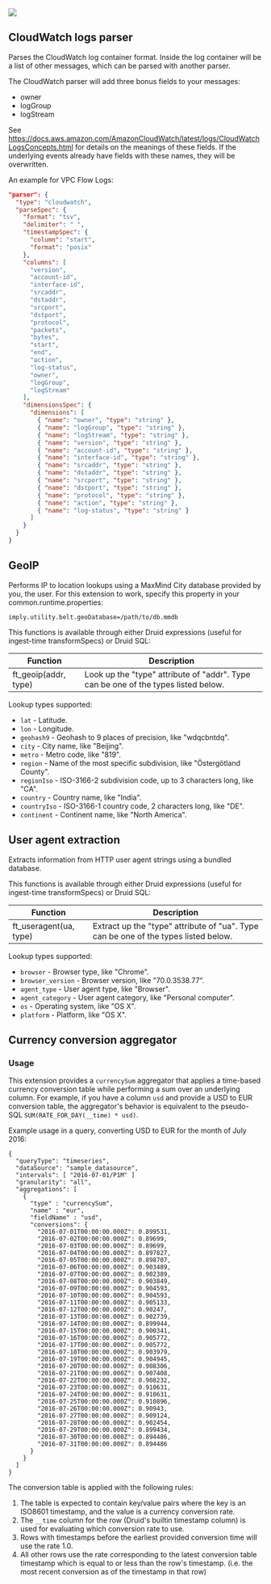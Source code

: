 <img src="https://static.imply.io/img/bat-belt.jpg" />

## CloudWatch logs parser

Parses the CloudWatch log container format. Inside the log container will be a list of other messages, which can
be parsed with another parser.

The CloudWatch parser will add three bonus fields to your messages:

- owner
- logGroup
- logStream

See https://docs.aws.amazon.com/AmazonCloudWatch/latest/logs/CloudWatchLogsConcepts.html for details on the meanings
of these fields. If the underlying events already have fields with these names, they will be overwritten.

An example for VPC Flow Logs:

```json
"parser": {
  "type": "cloudwatch",
  "parseSpec": {
    "format": "tsv",
    "delimiter": " ",
    "timestampSpec": {
      "column": "start",
      "format": "posix"
    },
    "columns": [
      "version",
      "account-id",
      "interface-id",
      "srcaddr",
      "dstaddr",
      "srcport",
      "dstport",
      "protocol",
      "packets",
      "bytes",
      "start",
      "end",
      "action",
      "log-status",
      "owner",
      "logGroup",
      "logStream"
    ],
    "dimensionsSpec": {
      "dimensions": [
        { "name": "owner", "type": "string" },
        { "name": "logGroup", "type": "string" },
        { "name": "logStream", "type": "string" },
        { "name": "version", "type": "string" },
        { "name": "account-id", "type": "string" },
        { "name": "interface-id", "type": "string" },
        { "name": "srcaddr", "type": "string" },
        { "name": "dstaddr", "type": "string" },
        { "name": "srcport", "type": "string" },
        { "name": "dstport", "type": "string" },
        { "name": "protocol", "type": "string" },
        { "name": "action", "type": "string" },
        { "name": "log-status", "type": "string" }
      ]
    }
  }
}
```

## GeoIP

Performs IP to location lookups using a MaxMind City database provided by you, the user. For this extension to work,
specify this property in your common.runtime.properties:

```
imply.utility.belt.geoDatabase=/path/to/db.mmdb
```

This functions is available through either Druid expressions (useful for ingest-time transformSpecs) or Druid SQL:

|Function|Description|
|--------|-----------|
|ft_geoip(addr, type)|Look up the "type" attribute of "addr". Type can be one of the types listed below.|

Lookup types supported:

- `lat` - Latitude.
- `lon` - Longitude.
- `geohash9` - Geohash to 9 places of precision, like "wdqcbntdq".
- `city` - City name, like "Beijing".
- `metro` - Metro code, like "819".
- `region` - Name of the most specific subdivision, like "Östergötland County".
- `regionIso` - ISO-3166-2 subdivision code, up to 3 characters long, like "CA".
- `country` - Country name, like "India".
- `countryIso` - ISO-3166-1 country code, 2 characters long, like "DE".
- `continent` - Continent name, like "North America".

## User agent extraction

Extracts information from HTTP user agent strings using a bundled database.

This functions is available through either Druid expressions (useful for ingest-time transformSpecs) or Druid SQL:

|Function|Description|
|--------|-----------|
|ft_useragent(ua, type)|Extract up the "type" attribute of "ua". Type can be one of the types listed below.|

Lookup types supported:

- `browser` - Browser type, like "Chrome".
- `browser_version` - Browser version, like "70.0.3538.77".
- `agent_type` - User agent type, like "Browser".
- `agent_category` - User agent category, like "Personal computer".
- `os` - Operating system, like "OS X".
- `platform` - Platform, like "OS X".

## Currency conversion aggregator

### Usage

This extension provides a `currencySum` aggregator that applies a time-based currency conversion
table while performing a sum over an underlying column. For example, if you have a column `usd`
and provide a USD to EUR conversion table, the aggregator's behavior is equivalent to the pseudo-SQL
`SUM(RATE_FOR_DAY(__time) * usd)`.

Example usage in a query, converting USD to EUR for the month of July 2016:

```
{
  "queryType": "timeseries",
  "dataSource": "sample_datasource",
  "intervals": [ "2016-07-01/P1M" ]
  "granularity": "all",
  "aggregations": [
    {
      "type" : "currencySum",
      "name" : "eur",
      "fieldName" : "usd",
      "conversions": {
        "2016-07-01T00:00:00.000Z": 0.899531,
        "2016-07-02T00:00:00.000Z": 0.89699,
        "2016-07-03T00:00:00.000Z": 0.89699,
        "2016-07-04T00:00:00.000Z": 0.897827,
        "2016-07-05T00:00:00.000Z": 0.898707,
        "2016-07-06T00:00:00.000Z": 0.903489,
        "2016-07-07T00:00:00.000Z": 0.902389,
        "2016-07-08T00:00:00.000Z": 0.903849,
        "2016-07-09T00:00:00.000Z": 0.904593,
        "2016-07-10T00:00:00.000Z": 0.904593,
        "2016-07-11T00:00:00.000Z": 0.905133,
        "2016-07-12T00:00:00.000Z": 0.90247,
        "2016-07-13T00:00:00.000Z": 0.902739,
        "2016-07-14T00:00:00.000Z": 0.899944,
        "2016-07-15T00:00:00.000Z": 0.900341,
        "2016-07-16T00:00:00.000Z": 0.905772,
        "2016-07-17T00:00:00.000Z": 0.905772,
        "2016-07-18T00:00:00.000Z": 0.903979,
        "2016-07-19T00:00:00.000Z": 0.904945,
        "2016-07-20T00:00:00.000Z": 0.908306,
        "2016-07-21T00:00:00.000Z": 0.907408,
        "2016-07-22T00:00:00.000Z": 0.908232,
        "2016-07-23T00:00:00.000Z": 0.910631,
        "2016-07-24T00:00:00.000Z": 0.910631,
        "2016-07-25T00:00:00.000Z": 0.910896,
        "2016-07-26T00:00:00.000Z": 0.90943,
        "2016-07-27T00:00:00.000Z": 0.909124,
        "2016-07-28T00:00:00.000Z": 0.902454,
        "2016-07-29T00:00:00.000Z": 0.899434,
        "2016-07-30T00:00:00.000Z": 0.894486,
        "2016-07-31T00:00:00.000Z": 0.894486
      }
    }
  ]
}
```

The conversion table is applied with the following rules:

1. The table is expected to contain key/value pairs where the key is an ISO8601 timestamp,
   and the value is a currency conversion rate.
2. The `__time` column for the row (Druid's builtin timestamp column) is used for evaluating which
   conversion rate to use.
3. Rows with timestamps before the earliest provided conversion time will use the rate 1.0.
4. All other rows use the rate corresponding to the latest conversion table timestamp which is equal
   to or less than the row's timestamp. (i.e. the most recent conversion as of the timestamp in that row)
